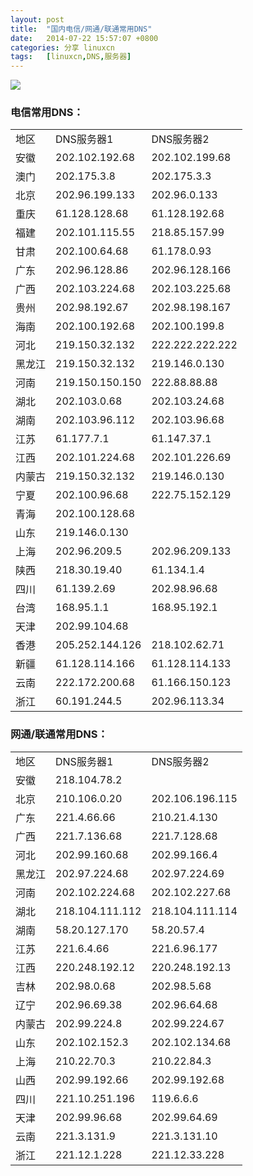```yaml
---
layout: post
title:	"国内电信/网通/联通常用DNS"
date:	2014-07-22 15:57:07 +0800 
categories:	分享 linuxcn 
tags:	[linuxcn,DNS,服务器]
---
```



![](/Asserts/Images//attachment/album/201407/22/155654z0043u6l16662yy3.jpg)


### 电信常用DNS：




|  |  |  |
| --- | --- | --- |
| 地区 | DNS服务器1 | DNS服务器2 |
| 安徽 | 202.102.192.68 | 202.102.199.68 |
| 澳门 | 202.175.3.8 | 202.175.3.3 |
| 北京 | 202.96.199.133 | 202.96.0.133 |
| 重庆 | 61.128.128.68 | 61.128.192.68 |
| 福建 | 202.101.115.55 | 218.85.157.99 |
| 甘肃 | 202.100.64.68 | 61.178.0.93 |
| 广东 | 202.96.128.86 | 202.96.128.166 |
| 广西 | 202.103.224.68 | 202.103.225.68 |
| 贵州 | 202.98.192.67 | 202.98.198.167 |
| 海南 | 202.100.192.68 | 202.100.199.8 |
| 河北 | 219.150.32.132 | 222.222.222.222 |
| 黑龙江 | 219.150.32.132 | 219.146.0.130 |
| 河南 | 219.150.150.150 | 222.88.88.88 |
| 湖北 | 202.103.0.68 | 202.103.24.68 |
| 湖南 | 202.103.96.112 | 202.103.96.68 |
| 江苏 | 61.177.7.1 | 61.147.37.1 |
| 江西 | 202.101.224.68 | 202.101.226.69 |
| 内蒙古 | 219.150.32.132 | 219.146.0.130 |
| 宁夏 | 202.100.96.68 | 222.75.152.129 |
| 青海 | 202.100.128.68 |  |
| 山东 | 219.146.0.130 |  |
| 上海 | 202.96.209.5 | 202.96.209.133 |
| 陕西 | 218.30.19.40 | 61.134.1.4 |
| 四川 | 61.139.2.69 | 202.98.96.68 |
| 台湾 | 168.95.1.1 | 168.95.192.1 |
| 天津 | 202.99.104.68 |  |
| 香港 | 205.252.144.126 | 218.102.62.71 |
| 新疆 | 61.128.114.166 | 61.128.114.133 |
| 云南 | 222.172.200.68 | 61.166.150.123 |
| 浙江 | 60.191.244.5 | 202.96.113.34 |


### 网通/联通常用DNS：




|  |  |  |
| --- | --- | --- |
| 地区 | DNS服务器1 | DNS服务器2 |
| 安徽 | 218.104.78.2 |  |
| 北京 | 210.106.0.20 | 202.106.196.115 |
| 广东 | 221.4.66.66 | 210.21.4.130 |
| 广西 | 221.7.136.68 | 221.7.128.68 |
| 河北 | 202.99.160.68 | 202.99.166.4 |
| 黑龙江 | 202.97.224.68 | 202.97.224.69 |
| 河南 | 202.102.224.68 | 202.102.227.68 |
| 湖北 | 218.104.111.112 | 218.104.111.114 |
| 湖南 | 58.20.127.170 | 58.20.57.4 |
| 江苏 | 221.6.4.66 | 221.6.96.177 |
| 江西 | 220.248.192.12 | 220.248.192.13 |
| 吉林 | 202.98.0.68 | 202.98.5.68 |
| 辽宁 | 202.96.69.38 | 202.96.64.68 |
| 内蒙古 | 202.99.224.8 | 202.99.224.67 |
| 山东 | 202.102.152.3 | 202.102.134.68 |
| 上海 | 210.22.70.3 | 210.22.84.3 |
| 山西 | 202.99.192.66 | 202.99.192.68 |
| 四川 | 221.10.251.196 | 119.6.6.6 |
| 天津 | 202.99.96.68 | 202.99.64.69 |
| 云南 | 221.3.131.9 | 221.3.131.10 |
| 浙江 | 221.12.1.228 | 221.12.33.228 |
